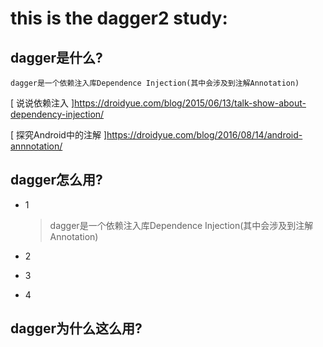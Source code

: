 # this is the dagger2 study:


## dagger是什么?
 
    dagger是一个依赖注入库Dependence Injection(其中会涉及到注解Annotation)

   [     说说依赖注入    ]https://droidyue.com/blog/2015/06/13/talk-show-about-dependency-injection/
   
   [ 探究Android中的注解 ]https://droidyue.com/blog/2016/08/14/android-annnotation/
   
## dagger怎么用?

 * 1
    > dagger是一个依赖注入库Dependence Injection(其中会涉及到注解Annotation)
     
       
  
  
 * 2
 * 3
 * 4
 
## dagger为什么这么用?


